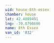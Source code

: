 ```yaml
---
uid: house-8th-essex
chamber: house
lat: 42.4889491
lng: -70.8798696
name: 8th Essex
van_id: '032'
---
```


